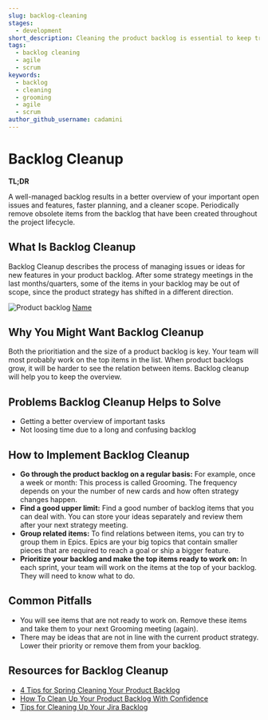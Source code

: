 ```yaml
---
slug: backlog-cleaning
stages:
  - development
short_description: Cleaning the product backlog is essential to keep track of which key product features should be developed next. 
tags:
  - backlog cleaning
  - agile
  - scrum
keywords:
  - backlog
  - cleaning
  - grooming
  - agile
  - scrum
author_github_username: cadamini
---
```


# Backlog Cleanup

**TL;DR**

A well-managed backlog results in a better overview of your important open issues and features, faster planning, and a cleaner scope. Periodically remove obsolete items from the backlog that have been created throughout the project lifecycle.

## What Is Backlog Cleanup  

Backlog Cleanup describes the process of managing issues or ideas for new features in your product backlog. After some strategy meetings in the last months/quarters, some of the items in your backlog may be out of scope, since the product strategy has shifted in a different direction.

![Product backlog](/files/backlog_cleanup.webp)
[Name](https://img.freepik.com/free-photo/close-up-sticky-note-with-product-backlog_23-2148513829.jpg)

## Why You Might Want Backlog Cleanup

Both the prioritiation and the size of a product backlog is key. Your team will most probably work on the top items in the list. 
When product backlogs grow, it will be harder to see the relation between items. Backlog cleanup will help you to keep the overview.

## Problems Backlog Cleanup Helps to Solve

- Getting a better overview of important tasks
- Not loosing time due to a long and confusing backlog

## How to Implement Backlog Cleanup

- **Go through the product backlog on a regular basis:** For example, once a week or month: This process is called Grooming. The frequency depends on your the number of new cards and how often strategy changes happen.
- **Find a good upper limit:** Find a good number of backlog items that you can deal with. You can store your ideas separately and review them after your next strategy meeting. 
- **Group related items:** To find relations between items, you can try to group them in Epics. Epics are your big topics that contain smaller pieces that are required to reach a goal or ship a bigger feature.
- **Prioritize your backlog and make the top items ready to work on:** In each sprint, your team will work on the items at the top of your backlog. They will need to know what to do.

## Common Pitfalls

- You will see items that are not ready to work on. Remove these items and take them to your next Grooming meeting (again).
- There may be ideas that are not in line with the current product strategy. Lower their priority or remove them from your backlog. 

## Resources for Backlog Cleanup

- [4 Tips for Spring Cleaning Your Product Backlog](https://www.mountaingoatsoftware.com/blog/4-tips-for-spring-cleaning-your-product-backlog)
- [How To Clean Up Your Product Backlog With Confidence](https://www.lutz-mueller.com/how-to-clean-up-your-product-backlog-with-confidence/)
- [Tips for Cleaning Up Your Jira Backlog](https://getagileright.com/tips-for-cleaning-up-your-jira-backlog/)
